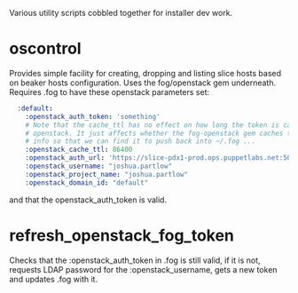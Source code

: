 Various utility scripts cobbled together for installer dev work.

# oscontrol

Provides simple facility for creating, dropping and listing slice hosts based
on beaker hosts configuration. Uses the fog/openstack gem underneath. Requires
.fog to have these openstack parameters set:

```yaml
  :default:
    :openstack_auth_token: 'something'
    # Note that the cache_ttl has no effect on how long the token is cached by
    # openstack. It just affects whether the fog-openstack gem caches the token
    # info so that we can find it to push back into ~/.fog ...
    :openstack_cache_ttl: 86400
    :openstack_auth_url: 'https://slice-pdx1-prod.ops.puppetlabs.net:5000/v3/auth/tokens'
    :openstack_username: "joshua.partlow"
    :openstack_project_name: "joshua.partlow"
    :openstack_domain_id: "default"
```

and that the openstack_auth_token is valid.

# refresh_openstack_fog_token

Checks that the :openstack_auth_token in .fog is still valid, if it is not,
requests LDAP password for the :openstack_username, gets a new token and
updates .fog with it.
